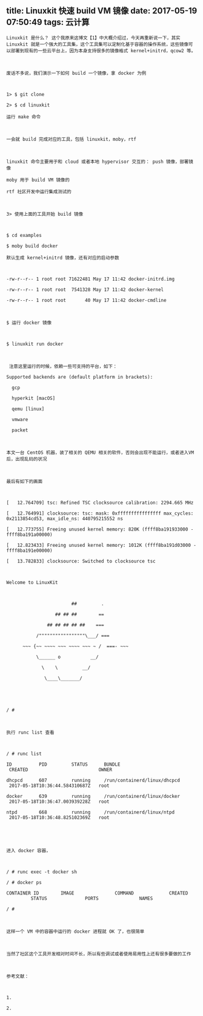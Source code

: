 title: Linuxkit 快速 build VM 镜像
date: 2017-05-19 07:50:49
tags: 云计算
---


	Linuxkit 是什么？ 这个我原来这博文【1】中大概介绍过，今天再重新说一下，其实 Linuxkit 就是一个强大的工具集，这个工具集可以定制化基于容器的操作系统，这些镜像可以部署到现有的一些云平台上，因为本身支持很多的镜像格式 kernel+initrd，qcow2 等。

	

	废话不多说，我们演示一下如何 build 一个镜像，拿 docker 为例

	

	1> $ git clone  

	2> $ cd linuxkit

	运行 make 命令

	

	一会就 build 完成对应的工具，包括 linuxkit，moby，rtf

	

	linuxkit 命令主要用于和 cloud 或者本地 hypervisor 交互的： push 镜像，部署镜像

	moby 用于 build VM 镜像的

	rtf 社区开发中运行集成测试的

	

	3> 使用上面的工具开始 build 镜像

	

	$ cd examples

	$ moby build docker

	默认生成 kernel+initrd 镜像，还有对应的启动参数

	

	-rw-r--r-- 1 root root 71622481 May 17 11:42 docker-initrd.img

	-rw-r--r-- 1 root root  7541328 May 17 11:42 docker-kernel

	-rw-r--r-- 1 root root       40 May 17 11:42 docker-cmdline

	

	$ 运行 docker 镜像

	

	$ linuxkit run docker

	

	 注意这里运行的时候，依赖一些可支持的平台，如下：

	Supported backends are (default platform in brackets):

	  gcp

	  hyperkit [macOS]

	  qemu [linux]

	  vmware

	  packet

	

	本文一台 CentOS 机器，装了相关的 QEMU 相关的软件，否则会出现不能运行，或者进入VM 后，出现乱码的状况

	

	最后有如下的画面

	

	[   12.764709] tsc: Refined TSC clocksource calibration: 2294.665 MHz

	[   12.764991] clocksource: tsc: mask: 0xffffffffffffffff max_cycles: 0x2113854cd53, max_idle_ns: 440795215552 ns

	[   12.773755] Freeing unused kernel memory: 820K (ffff8ba191933000 - ffff8ba191a00000)

	[   12.823433] Freeing unused kernel memory: 1012K (ffff8ba191d03000 - ffff8ba191e00000)

	[   13.782833] clocksource: Switched to clocksource tsc

	

	Welcome to LinuxKit

	

	                        ##         .

	                  ## ## ##        ==

	               ## ## ## ## ##    ===

	           /"""""""""""""""""\___/ ===

	      ~~~ {~~ ~~~~ ~~~ ~~~~ ~~~ ~ /  ===- ~~~

	           \______ o           __/

	             \    \         __/

	              \____\_______/

	

	

	/ #

	

	执行 runc list 查看

	

	/ # runc list

	ID          PID         STATUS      BUNDLE                         CREATED                          OWNER

	dhcpcd      607         running     /run/containerd/linux/dhcpcd   2017-05-18T10:36:44.584310687Z   root

	docker      639         running     /run/containerd/linux/docker   2017-05-18T10:36:47.003939228Z   root

	ntpd        668         running     /run/containerd/linux/ntpd     2017-05-18T10:36:48.825102369Z   root

	

	

	进入 docker 容器，

	

	/ # runc exec -t docker sh

	/ # docker ps

	CONTAINER ID        IMAGE               COMMAND             CREATED             STATUS              PORTS               NAMES

	/ #

	

	这样一个 VM 中的容器中运行的 docker 进程就 OK 了，也很简单

	

	当然了社区这个工具开发相对时间不长，所以有些调试或者使用易用性上还有很多要做的工作

	

	参考文献：

	

	1.  

	2.  
